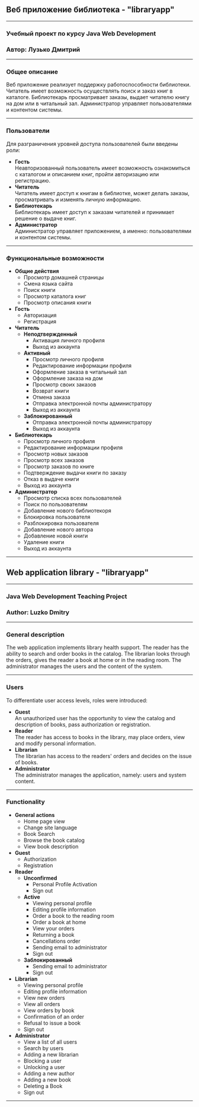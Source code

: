 ## Веб приложение библиотека - "libraryapp"
---
### Учебный проект по курсу Java Web Development
### Автор: Лузько Дмитрий
---
### Общее описание
  Веб приложение реализует поддержку работоспособности библиотеки. 
  Читатель имеет возможность осуществлять поиск и заказ книг в каталоге. 
  Библиотекарь просматривает заказы, выдает читателю книгу на дом или в читальный зал. 
  Администратор управляет пользователями и контентом системы.
___
### Пользователи
   Для разграничения уровней доступа пользователей были введены роли:
   * **Гость**  
    Неавторизованный пользователь имеет возможность ознакомиться с каталогом и описанием книг, 
   пройти авторизацию или регистрацию.
   * **Читатель**  
    Читатель имеет доступ к книгам в библиотке, 
   может делать заказы, просматривать и изменять личную информацию.
   * **Библиотекарь**  
    Библиотекарь имеет доступ к заказам читателей и принимает решение о выдаче книг.
   * **Администратор**  
    Администратор управляет приложением, а именно: пользователями и контентом системы. 
___
### Функциональные возможности
  * **Общие действия**
    * Просмотр домашней страницы
    * Смена языка сайта
    * Поиск книги
    * Просмотр каталога книг
    * Просмотр описания книги
  * **Гость**  
     * Авторизация
     * Регистрация
  * **Читатель**  
     * **Неподтвержденный**  
       * Активация личного профиля
       * Выход из аккаунта
     * **Активный** 
       * Просмотр личного профиля
       * Редактирование информации профиля
       * Оформление заказа в читальный зал
       * Оформление заказа на дом
       * Просмотр своих заказов
       * Возврат книги
       * Отмена заказа
       * Отправка электронной почты администратору
       * Выход из аккаунта
     * **Заблокированный** 
       * Отправка электронной почты администратору
       * Выход из аккаунта
  * **Библиотекарь**
     * Просмотр личного профиля
     * Редактирование информации профиля
     * Просмотр новых заказов
     * Просмотр всех заказов
     * Просмотр заказов по книге
     * Подтверждение выдачи книги по заказу
     * Отказ в выдаче книги
     * Выход из аккаунта
  * **Администратор**  
     * Просмотр списка всех пользователей
     * Поиск по пользователям
     * Добавление нового библиотекоря
     * Блокировка пользователя
     * Разблокировка пользователя
     * Добавление нового автора
     * Добавление новой книги
     * Удаление книги
     * Выход из аккаунта
___
## Web application library - "libraryapp"
---
### Java Web Development Teaching Project
### Author: Luzko Dmitry
---
### General description
  The web application implements library health support.
  The reader has the ability to search and order books in the catalog.
  The librarian looks through the orders, gives the reader a book at home or in the reading room.
  The administrator manages the users and the content of the system.
___
### Users
   To differentiate user access levels, roles were introduced:
   * **Guest**  
    An unauthorized user has the opportunity to view the catalog and description of books,
   pass authorization or registration.
   * **Reader**  
    The reader has access to books in the library,
   may place orders, view and modify personal information.
   * **Librarian**  
    The librarian has access to the readers' orders and decides on the issue of books.
   * **Administrator**  
    The administrator manages the application, namely: users and system content.
___
### Functionality
  * **General actions**
    * Home page view
    * Change site language
    * Book Search
    * Browse the book catalog
    * View book description
  * **Guest**  
     * Authorization
     * Registration
  * **Reader**  
     * **Unconfirmed**  
       * Personal Profile Activation
       * Sign out
     * **Active** 
       * Viewing personal profile
       * Editing profile information
       * Order a book to the reading room
       * Order a book at home
       * View your orders
       * Returning a book
       * Cancellations order
       * Sending email to administrator
       * Sign out
     * **Заблокированный** 
       * Sending email to administrator
       * Sign out
  * **Librarian**
     * Viewing personal profile
     * Editing profile information
     * View new orders
     * View all orders
     * View orders by book
     * Confirmation of an order
     * Refusal to issue a book
     * Sign out
  * **Administrator**  
     * View a list of all users
     * Search by users
     * Adding a new librarian
     * Blocking a user
     * Unlocking a user
     * Adding a new author
     * Adding a new book
     * Deleting a Book
     * Sign out
___